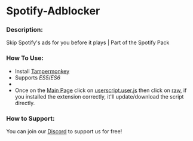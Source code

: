 # Spotify-Adblocker

### Description:
Skip Spotify's ads for you before it plays  |  Part of the Spotify Pack

### How To Use:
- Install [Tampermonkey](https://chrome.google.com/webstore/detail/tampermonkey/dhdgffkkebhmkfjojejmpbldmpobfkfo)
- Supports _ES5_/_ES6_
- 
- Once on the [Main Page](https://github.com/TheNolle/Spotify-Adblocker) click on [userscript.user.js](https://github.com/TheNolle/Spotify-Adblocker/blob/master/userscript.user.js) then click on [raw](https://github.com/TheNolle/Spotify-Adblocker/raw/master/userscript.user.js), if you installed the extension correctly, it'll update/download the script directly.

### How to Support:
You can join our [Discord](https://discord.gg/yUgp7k8) to support us for free!

